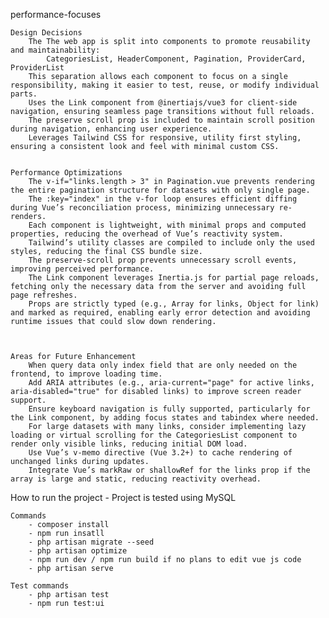 performance-focuses

    Design Decisions
        The The web app is split into components to promote reusability and maintainability:
            CategoriesList, HeaderComponent, Pagination, ProviderCard, ProviderList
        This separation allows each component to focus on a single responsibility, making it easier to test, reuse, or modify individual parts.
        Uses the Link component from @inertiajs/vue3 for client-side navigation, ensuring seamless page transitions without full reloads.
        The preserve scroll prop is included to maintain scroll position during navigation, enhancing user experience.
        Leverages Tailwind CSS for responsive, utility first styling, ensuring a consistent look and feel with minimal custom CSS.


    Performance Optimizations
        The v-if="links.length > 3" in Pagination.vue prevents rendering the entire pagination structure for datasets with only single page.
        The :key="index" in the v-for loop ensures efficient diffing during Vue’s reconciliation process, minimizing unnecessary re-renders.
        Each component is lightweight, with minimal props and computed properties, reducing the overhead of Vue’s reactivity system.
        Tailwind’s utility classes are compiled to include only the used styles, reducing the final CSS bundle size.
        The preserve-scroll prop prevents unnecessary scroll events, improving perceived performance.
        The Link component leverages Inertia.js for partial page reloads, fetching only the necessary data from the server and avoiding full page refreshes.
        Props are strictly typed (e.g., Array for links, Object for link) and marked as required, enabling early error detection and avoiding runtime issues that could slow down rendering.



    Areas for Future Enhancement
        When query data only index field that are only needed on the frontend, to improve loading time.
        Add ARIA attributes (e.g., aria-current="page" for active links, aria-disabled="true" for disabled links) to improve screen reader support.
        Ensure keyboard navigation is fully supported, particularly for the Link component, by adding focus states and tabindex where needed.
        For large datasets with many links, consider implementing lazy loading or virtual scrolling for the CategoriesList component to render only visible links, reducing initial DOM load.
        Use Vue’s v-memo directive (Vue 3.2+) to cache rendering of unchanged links during updates.
        Integrate Vue’s markRaw or shallowRef for the links prop if the array is large and static, reducing reactivity overhead.



How to run the project
    - Project is tested using MySQL

    Commands
        - composer install
        - npm run insatll
        - php artisan migrate --seed
        - php artisan optimize
        - npm run dev / npm run build if no plans to edit vue js code
        - php artisan serve

    Test commands
        - php artisan test
        - npm run test:ui
        

